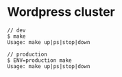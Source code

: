 # Wordpress cluster

```
// dev
$ make
Usage: make up|ps|stop|down

// production
$ ENV=production make
Usage: make up|ps|stop|down
```
